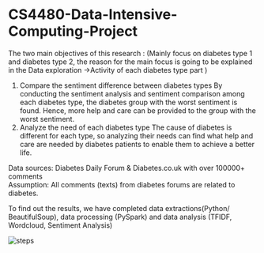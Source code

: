 # CS4480-Data-Intensive-Computing-Project

The two main objectives of this research :
(Mainly focus on diabetes type 1 and diabetes type 2, the reason for the main focus is going to
be explained in the Data exploration ->Activity of each diabetes type part )
1. Compare the sentiment difference between diabetes types
By conducting the sentiment analysis and sentiment comparison among each diabetes
type, the diabetes group with the worst sentiment is found. Hence, more help and care
can be provided to the group with the worst sentiment.
2. Analyze the need of each diabetes type
The cause of diabetes is different for each type, so analyzing their needs can find
what help and care are needed by diabetes patients to enable them to achieve a better
life.


Data sources: Diabetes Daily Forum & Diabetes.co.uk with over 100000+ comments <br/>
Assumption: All comments (texts) from diabetes forums are related to diabetes. <br/>

To find out the results, we have completed data extractions(Python/ BeautifulSoup), data processing (PySpark) and data analysis 
(TFIDF, Wordcloud, Sentiment Analysis)

![steps](https://github.com/matthewchan55/CS4480-Data-Intensive-Computing-Project/assets/75091114/b2e16b22-2ff6-43df-ad02-b07799d47094)
